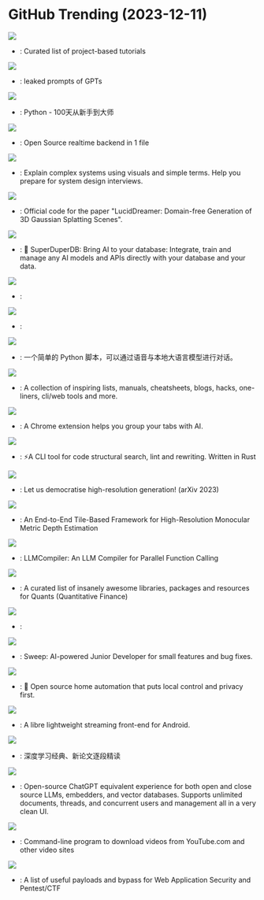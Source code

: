 # GitHub Trending (2023-12-11)

![](https://img.shields.io/badge/none-New%201-green?style=flat-square&logo=appveyor)
- [](https://github.comundefined): Curated list of project-based tutorials

![](https://img.shields.io/badge/none-New%203-green?style=flat-square&logo=appveyor)
- [](https://github.comundefined): leaked prompts of GPTs

![](https://img.shields.io/badge/Python-New%20263-green?style=flat-square&logo=appveyor)
- [](https://github.comundefined): Python - 100天从新手到大师

![](https://img.shields.io/badge/Go-New%20130-green?style=flat-square&logo=appveyor)
- [](https://github.comundefined): Open Source realtime backend in 1 file

![](https://img.shields.io/badge/none-New%20463-green?style=flat-square&logo=appveyor)
- [](https://github.comundefined): Explain complex systems using visuals and simple terms. Help you prepare for system design interviews.

![](https://img.shields.io/badge/Python-New%20138-green?style=flat-square&logo=appveyor)
- [](https://github.comundefined): Official code for the paper "LucidDreamer: Domain-free Generation of 3D Gaussian Splatting Scenes".

![](https://img.shields.io/badge/Python-New%20642-green?style=flat-square&logo=appveyor)
- [](https://github.comundefined): 🔮 SuperDuperDB: Bring AI to your database: Integrate, train and manage any AI models and APIs directly with your database and your data.

![](https://img.shields.io/badge/Python-New%205-green?style=flat-square&logo=appveyor)
- [](https://github.comundefined): 

![](https://img.shields.io/badge/C%2B%2B-New%20160-green?style=flat-square&logo=appveyor)
- [](https://github.comundefined): 

![](https://img.shields.io/badge/Python-New%2098-green?style=flat-square&logo=appveyor)
- [](https://github.comundefined): 一个简单的 Python 脚本，可以通过语音与本地大语言模型进行对话。

![](https://img.shields.io/badge/none-New%20264-green?style=flat-square&logo=appveyor)
- [](https://github.comundefined): A collection of inspiring lists, manuals, cheatsheets, blogs, hacks, one-liners, cli/web tools and more.

![](https://img.shields.io/badge/TypeScript-New%20209-green?style=flat-square&logo=appveyor)
- [](https://github.comundefined): A Chrome extension helps you group your tabs with AI.

![](https://img.shields.io/badge/Rust-New%20536-green?style=flat-square&logo=appveyor)
- [](https://github.comundefined): ⚡A CLI tool for code structural search, lint and rewriting. Written in Rust

![](https://img.shields.io/badge/Jupyter%20Notebook-New%20271-green?style=flat-square&logo=appveyor)
- [](https://github.comundefined): Let us democratise high-resolution generation! (arXiv 2023)

![](https://img.shields.io/badge/Python-New%20122-green?style=flat-square&logo=appveyor)
- [](https://github.comundefined): An End-to-End Tile-Based Framework for High-Resolution Monocular Metric Depth Estimation

![](https://img.shields.io/badge/Python-New%2068-green?style=flat-square&logo=appveyor)
- [](https://github.comundefined): LLMCompiler: An LLM Compiler for Parallel Function Calling

![](https://img.shields.io/badge/Python-New%2069-green?style=flat-square&logo=appveyor)
- [](https://github.comundefined): A curated list of insanely awesome libraries, packages and resources for Quants (Quantitative Finance)

![](https://img.shields.io/badge/C%2B%2B-New%2023-green?style=flat-square&logo=appveyor)
- [](https://github.comundefined): 

![](https://img.shields.io/badge/Python-New%20208-green?style=flat-square&logo=appveyor)
- [](https://github.comundefined): Sweep: AI-powered Junior Developer for small features and bug fixes.

![](https://img.shields.io/badge/Python-New%20187-green?style=flat-square&logo=appveyor)
- [](https://github.comundefined): 🏡 Open source home automation that puts local control and privacy first.

![](https://img.shields.io/badge/Java-New%2040-green?style=flat-square&logo=appveyor)
- [](https://github.comundefined): A libre lightweight streaming front-end for Android.

![](https://img.shields.io/badge/none-New%20442-green?style=flat-square&logo=appveyor)
- [](https://github.comundefined): 深度学习经典、新论文逐段精读

![](https://img.shields.io/badge/JavaScript-New%20367-green?style=flat-square&logo=appveyor)
- [](https://github.comundefined): Open-source ChatGPT equivalent experience for both open and close source LLMs, embedders, and vector databases. Supports unlimited documents, threads, and concurrent users and management all in a very clean UI.

![](https://img.shields.io/badge/Python-New%20243-green?style=flat-square&logo=appveyor)
- [](https://github.comundefined): Command-line program to download videos from YouTube.com and other video sites

![](https://img.shields.io/badge/Python-New%2030-green?style=flat-square&logo=appveyor)
- [](https://github.comundefined): A list of useful payloads and bypass for Web Application Security and Pentest/CTF

